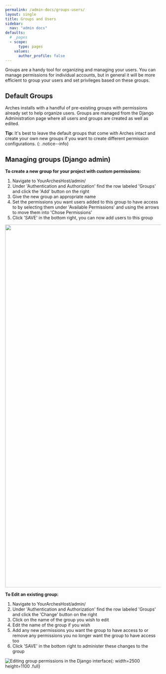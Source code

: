 ```yaml
---
permalink: /admin-docs/groups-users/
layout: single
title: Groups and Users
sidebar:
  nav: "admin docs"
defaults:
  # _pages
  - scope:
      type: pages
    values:
      author_profile: false
---
```

Groups are a handy tool for organizing and managing your users. You can manage permissions for individual accounts, but in general it will be more efficient to group your users and set privileges based on these groups.

## Default Groups
Arches installs with a handful of pre-existing groups with permissions already set to help organize users. Groups are managed from the Django Administration page where all users and groups are created as well as edited.

**Tip:** It's best to leave the default groups that come with Arches intact and create your own new groups if you want to create different permission configurations.
{: .notice--info}

## Managing groups (Django admin)
**To create a new group for your project with custom permissions:**
1. Navigate to YourArchesHost/admin/
1. Under 'Authentication and Authorization' find the row labeled 'Groups' and click the 'Add' button on the right
1. Give the new group an appropriate name
1. Set the permissions you want users added to this group to have access to by selecting them under 'Available Permissions' and using the arrows to move them into 'Chose Permissions'
1. Click 'SAVE' in the bottom right, you can now add users to this group  

<img src="/archesguides/assets/GIFs/groupCreate.gif" width = "2500" height = "1172"/>

**To Edit an existing group:**
1. Navigate to YourArchesHost/admin/
1. Under 'Authentication and Authorization' find the row labeled 'Groups' and click the 'Change' button on the right
1. Click on the name of the group you wish to edit
1. Edit the name of the group if you wish
1. Add any new permissions you want the group to have access to or remove any permissions you no longer want the group to have access too
1. Click 'SAVE' in the bottom right to administer these changes to the group  

![Editing group permissions in the Django interface]({{site.url}}/assets/GIFs/groupEdit.gif){: width=2500 height=1100 .full}
